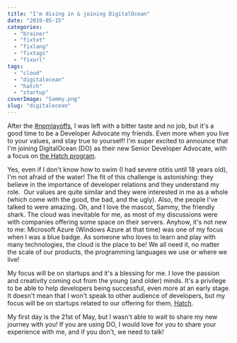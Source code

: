 ```yaml
---
title: "I'm diving in & joining DigitalOcean"
date: "2019-05-15"
categories: 
  - "brainer"
  - "fixtxt"
  - "fixlang"
  - "fixtags"
  - "fixurl"
tags: 
  - "cloud"
  - "digitalocean"
  - "hatch"
  - "startup"
coverImage: "Sammy.png"
slug: "digitalocean"
---
```


After the [#npmlayoffs](https://twitter.com/fharper/status/1111694552262459393), I was left with a bitter taste and no job, but it's a good time to be a Developer Advocate my friends. Even more when you live to your values, and stay true to yourself! I'm super excited to announce that I'm joining DigitalOcean (DO) as their new Senior Developer Advocate, with a focus on [the Hatch program](https://www.digitalocean.com/hatch/).

Yes, even if I don't know how to swim (I had severe otitis until 18 years old), I'm not afraid of the water! The fit of this challenge is astonishing: they believe in the importance of developer relations and they understand my role.  Our values are quite similar and they were interested in me as a whole (which come with the good, the bad, and the ugly). Also, the people I've talked to were amazing. Oh, and I love the mascot, Sammy, the friendly shark. The cloud was inevitable for me, as most of my discussions were with companies offering some space on their servers. Anyhow, it's not new to me: Microsoft Azure (Windows Azure at that time) was one of my focus when I was a blue badge. As someone who loves to learn and play with many technologies, the cloud is the place to be! We all need it, no matter the scale of our products, the programming languages we use or where we live!

My focus will be on startups and it's a blessing for me. I love the passion and creativity coming out from the young (and older) minds. It's a privilege to be able to help developers being successful, even more at an early stage. It doesn't mean that I won't speak to other audience of developers, but my focus will be on startups related to our offering for them, [Hatch](https://www.digitalocean.com/hatch/).

My first day is the 21st of May, but I wasn't able to wait to share my new journey with you! If you are using DO, I would love for you to share your experience with me, and if you don't, we need to talk!
